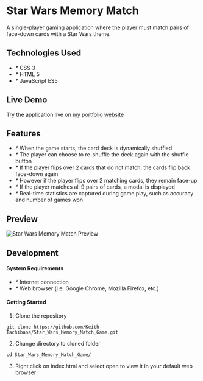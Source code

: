 # Star Wars Memory Match
A single-player gaming application where the player must match pairs of face-down cards with a Star Wars theme.
## Technologies Used
- _*_ CSS 3
- _*_ HTML 5
- _*_ JavaScript ES5
## Live Demo
Try the application live on [my portfolio website](https://www.keith-tachibana.com/portfolio/memoryMatch/index.html)
## Features
- _*_ When the game starts, the card deck is dynamically shuffled
- _*_ The player can choose to re-shuffle the deck again with the shuffle button
- _*_ If the player flips over 2 cards that do not match, the cards flip back face-down again
- _*_ However if the player flips over 2 matching cards, they remain face-up
- _*_ If the player matches all 9 pairs of cards, a modal is displayed
- _*_ Real-time statistics are captured during game play, such as accuracy and number of games won
## Preview
![Star Wars Memory Match Preview](assets/images/preview.gif "Star Wars Memory Match Preview")
## Development
#### System Requirements
- _*_ Internet connection
- _*_ Web browser (i.e. Google Chrome, Mozilla Firefox, etc.)
#### Getting Started
1. Clone the repository
  ```shell
  git clone https://github.com/Keith-Tachibana/Star_Wars_Memory_Match_Game.git
  ```
2. Change directory to cloned folder
  ```shell
  cd Star_Wars_Memory_Match_Game/
  ```
3. Right click on index.html and select open to view it in your default web browser

